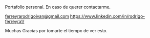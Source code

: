 Portafolio personal.
En caso de querer contactarme.

ferreyrarodrigoivan@gmail.com
https://www.linkedin.com/in/rodrigo-ferreyra1/

Muchas Gracias por tomarte el tiempo de ver esto.